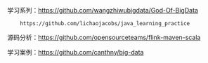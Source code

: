 学习系列：https://github.com/wangzhiwubigdata/God-Of-BigData
        
        https://github.com/lichaojacobs/java_learning_practice
        

源码分析：https://github.com/opensourceteams/flink-maven-scala

学习案例：https://github.com/canthny/big-data
